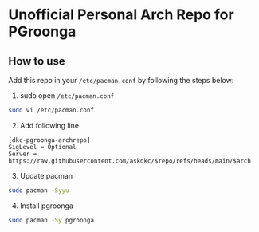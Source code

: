 # Unofficial Personal Arch Repo for PGroonga

## How to use
Add this repo in your `/etc/pacman.conf` by following the steps below:

1. sudo open `/etc/pacman.conf`

``` bash
sudo vi /etc/pacman.conf
```

2. Add following line

``` vim
[dkc-pgroonga-archrepo]
SigLevel = Optional
Server = https://raw.githubusercontent.com/askdkc/$repo/refs/heads/main/$arch
```

3. Update pacman

``` bash
sudo pacman -Syyu
```

4. Install pgroonga

``` bash
sudo pacman -Sy pgroonga
```
